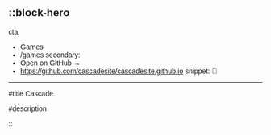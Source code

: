 ::block-hero
---
cta:
  - Games
  - /games
secondary:
  - Open on GitHub →
  - https://github.com/cascadesite/cascadesite.github.io
snippet: 🌊
---
#title
Cascade

#description
<div id="phrase-container"></div>
::

<script src="/scripts.js"></script>

<style>
    body {
        font-family: 'Quicksand', sans-serif;
    }
</style>

